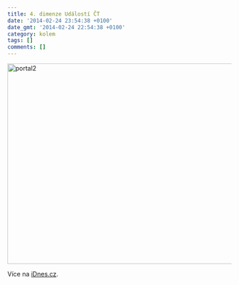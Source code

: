 ```yaml
---
title: 4. dimenze Událostí ČT
date: '2014-02-24 23:54:38 +0100'
date_gmt: '2014-02-24 22:54:38 +0100'
category: kolem
tags: []
comments: []
---
```

<p><img src="/assets/migrated/wp-uploads/2014/02/portal2.gif" alt="portal2" width="800" height="450" class="alignnone size-full wp-image-1130" /></p>
<p>Více na <a href="https://zpravy.idnes.cz/zmena-udalosti-ceska-televize-dk7-/domaci.aspx?c=A140220_143911_domaci_hv">iDnes.cz</a>.</p>
